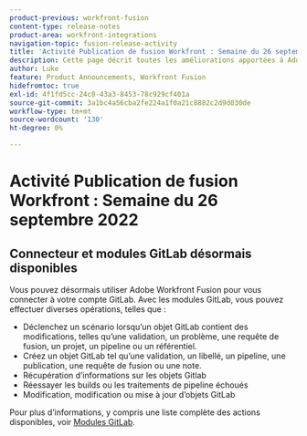 ```yaml
---
product-previous: workfront-fusion
content-type: release-notes
product-area: workfront-integrations
navigation-topic: fusion-release-activity
title: 'Activité Publication de fusion Workfront : Semaine du 26 septembre 2022"'
description: Cette page décrit toutes les améliorations apportées à Adobe Workfront Fusion au cours de la semaine du 19 septembre 2022.
author: Luke
feature: Product Announcements, Workfront Fusion
hidefromtoc: true
exl-id: 4f1fd5cc-24c0-43a3-8453-78c929cf401a
source-git-commit: 3a1bc4a56cba2fe224a1f0a21c8882c2d9d030de
workflow-type: tm+mt
source-wordcount: '130'
ht-degree: 0%

---
```


# Activité Publication de fusion Workfront : Semaine du 26 septembre 2022

## Connecteur et modules GitLab désormais disponibles

Vous pouvez désormais utiliser Adobe Workfront Fusion pour vous connecter à votre compte GitLab. Avec les modules GitLab, vous pouvez effectuer diverses opérations, telles que :

* Déclenchez un scénario lorsqu’un objet GitLab contient des modifications, telles qu’une validation, un problème, une requête de fusion, un projet, un pipeline ou un référentiel.
* Créez un objet GitLab tel qu’une validation, un libellé, un pipeline, une publication, une requête de fusion ou une note.
* Récupération d’informations sur les objets Gitlab
* Réessayer les builds ou les traitements de pipeline échoués
* Modification, modification ou mise à jour d’objets GitLab

Pour plus d’informations, y compris une liste complète des actions disponibles, voir [Modules GitLab](/help/quicksilver/workfront-fusion/apps-and-their-modules/gitlab-modules.md).
